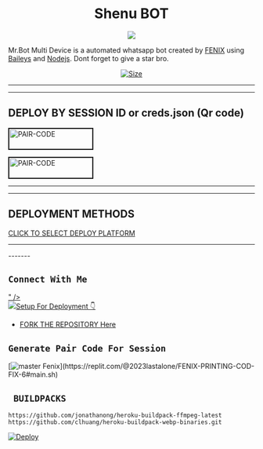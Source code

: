  

<h1 align="center">Shenu BOT<br></h1>
<p align="center">
<img src="https://telegra.ph/file/2961329c380d978e01633.jpg" />
</p>

<p align="https://telegra.ph/file/2961329c380d978e01633.jpg">
Mr.Bot  Multi Device is a automated whatsapp bot created by <a href="https://github.com/Podishenu/Mr.Shenu-Robot" target="_blank">FENIX</a> using <a href="https://github.com/Podishenu/Mr.Shenu-Robot" target="_blank">Baileys</a> and <a href="https://github.com/nodejs" target="_blank">Nodejs</a>. Dont forget to give a star bro.
</p>

<p align="center">
<a href="https://wa.me/+94724245543?text=𝙷𝙸_𝙻𝚊𝚜𝚜𝚊𝚗𝚊_𝚕𝚊𝚖𝚊𝚢𝚘_🥺💗✨"><img title="Size" src="https://files.fm/u/a7tvm46tzf"></a>
</p>

------

<p align='center'>
    </p>
<hr>


## DEPLOY BY SESSION ID or creds.json (Qr code)


<a href="https://pairing1-9450d1f488c5.herokuapp.com/"><img src="https://i.ibb.co/5BGSVZw/pair-code-btn-zusyco.png" alt="PAIR-CODE" border="2" width="170" height="41" ></a>


<a href="https://paircode2-2034df265851.herokuapp.com/"><img src="https://i.ibb.co/5BGSVZw/pair-code-btn-zusyco.png" alt="PAIR-CODE" border="2" width="170" height="41" ></a>

<hr>

<hr>

## DEPLOYMENT METHODS

[CLICK TO SELECT DEPLOY PLATFORM](https://vajiratech.github.io/VAJIRA-DEPLOY/QUEEN-IZUMI-WEB-main/projects/deployment.html)

<hr>
-------

## ```Connect With Me```
<p align="https://chat.whatsapp.com/LIwOVDqKfZw5MzcJImlsfb">
<a href="(https://wa.me/+94724245543?text=𝙷𝙸_𝙻𝚊𝚜𝚜𝚊𝚗𝚊_𝚕𝚊𝚖𝚊𝚢𝚘_🥺💗✨)">" /><br>
<a href="https://chat.whatsapp.com/LIwOVDqKfZw5MzcJImlsfb"><img src=" ?
</p>

# Setup For Deployment 👇

- FORK THE REPOSITORY [Here](https://github.com/Podishenu/Mr.Shenu-Robot)

## `Generate Pair Code For Session`
[![master Fenix]([https://img.shields.io/badge/Xeon-Pair%20Code%20Generator-Pink?labelColor=Green&style=plastic&logo=Heroku&logoColor=White](https://firebasestorage.googleapis.com/v0/b/photo-slider-d36e0.appspot.com/o/storage%2F1001823951.jpg?alt=media&token=331e1518-c5f5-4aa3-afbf-92848c7af5d9))](https://replit.com/@2023lastalone/FENIX-PRINTING-COD-FIX-6#main.sh)

## ` BUILDPACKS`

```
https://github.com/jonathanong/heroku-buildpack-ffmpeg-latest
https://github.com/clhuang/heroku-buildpack-webp-binaries.git
```

[![Deploy](https://www.herokucdn.com/deploy/button.svg)](https://heroku.com/deploy)


